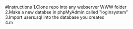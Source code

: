 #Instructions
1.Clone repo into any webserver WWW folder<br>
2.Make a new databse in phpMyAdmin called "loginsystem"<br>
3.Import users.sql into the database you created<br>
4.m<br>

